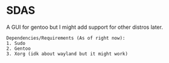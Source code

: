 # SDAS
A GUI for gentoo but I might add support for other distros later.
```
Dependencies/Requirements (As of right now):
1. Sudo
2. Gentoo
3. Xorg (idk about wayland but it might work)
```
